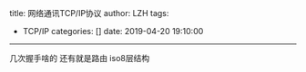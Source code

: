 title: 网络通讯TCP/IP协议
author: LZH
tags:
  - TCP/IP
categories: []
date: 2019-04-20 19:10:00
---
几次握手啥的
还有就是路由
iso8层结构